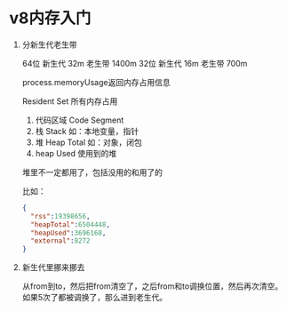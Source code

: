 # v8内存入门

1. 分新生代老生带

    64位 新生代 32m 老生带 1400m
    32位 新生代 16m 老生带 700m

    process.memoryUsage返回内存占用信息

    Resident Set 所有内存占用

    1. 代码区域 Code Segment
    2. 栈 Stack 如：本地变量，指针
    3. 堆 Heap Total 如：对象，闭包
    4. heap Used 使用到的堆

    堆里不一定都用了，包括没用的和用了的

    比如：

    ```json
    {
      "rss":19398656,
      "heapTotal":6504448,
      "heapUsed":3696168,
      "external":8272
    }
    ```

2. 新生代里挪来挪去

    从from到to，然后把from清空了，之后from和to调换位置，然后再次清空。
    如果5次了都被调换了，那么进到老生代。

